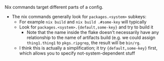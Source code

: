 Nix commands target different parts of a config.

- The nix commands generally look for `packages.<system>` subkeys:
  - For example `nix build` and `nix build .#some-key` will typically
  - Look for `packages.<system>.{default,some-key}` and try to build it
    - Note that the name inside the flake doesn't necessarily have any
      relationship to the name of artifacts build (e.g. we could assign
      `thing1.thing1` to `pkgs.ripgrep`, the result will be `bin/rg`.
  - I think this is actually a simplification; it try `{default,some-key}`
    first, which allows you to specify not-system-dependent stuff
